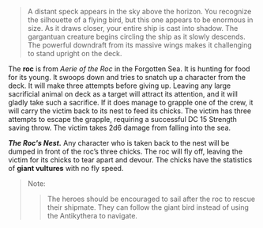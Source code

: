 >A distant speck appears in the sky above the horizon. You recognize the silhouette of a flying bird, but this one appears to be enormous in size. As it draws closer, your entire ship is cast into shadow. The gargantuan creature begins circling the ship as it slowly descends. The powerful downdraft from its massive wings makes it challenging to stand upright on the deck.

The **roc** is from *Aerie of the Roc* in the Forgotten Sea. It is hunting for food for its young. It swoops down and tries to snatch up a character from the deck. It will make three attempts before giving up. Leaving any large sacrificial animal on deck as a target will attract its attention, and it will gladly take such a sacrifice. If it does manage to grapple one of the crew, it will carry the victim back to its nest to feed its chicks. The victim has three attempts to escape the grapple, requiring a successful DC 15 Strength saving throw. The victim takes 2d6 damage from falling into the sea.

***The Roc's Nest.*** Any character who is taken back to the nest will be dumped in front of the roc’s three chicks. The roc will fly off, leaving the victim for its chicks to tear apart and devour. The chicks have the statistics of **giant vultures** with no fly speed.

>Note:
>>The heroes should be encouraged to sail after the roc to rescue their shipmate. They can follow the giant bird instead of using the Antikythera to navigate.

